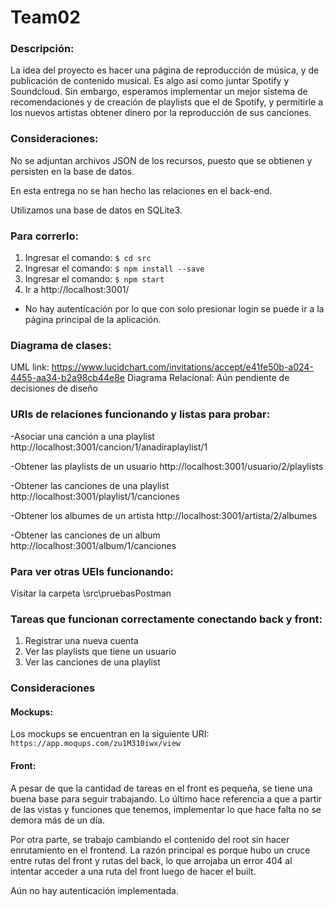 # Team02
### Descripción:
La idea del proyecto es hacer una página de reproducción de música, y de publicación de contenido musical. Es algo así como juntar Spotify y Soundcloud. Sin embargo, esperamos implementar un mejor sistema de recomendaciones y de creación de playlists que el de Spotify, y permitirle a los nuevos artistas obtener dinero por la reproducción de sus canciones.

### Consideraciones:

No se adjuntan archivos JSON de los recursos, puesto que se obtienen y persisten en la base de datos.

En esta entrega no se han hecho las relaciones en el back-end.

Utilizamos una base de datos en SQLite3.

### Para correrlo:

1. Ingresar el comando: `$ cd src`
2. Ingresar el comando: `$ npm install --save`
3. Ingresar el comando: `$ npm start`
4. Ir a http://localhost:3001/
* No hay autenticación por lo que con solo presionar login se puede ir a la página principal de la aplicación.

### Diagrama de clases:
UML link: https://www.lucidchart.com/invitations/accept/e41fe50b-a024-4455-aa34-b2a98cb44e8e
Diagrama Relacional: Aún pendiente de decisiones de diseño

### URIs de relaciones funcionando y listas para probar:

-Asociar una canción a una playlist
http://localhost:3001/cancion/1/anadiraplaylist/1

-Obtener las playlists de un usuario
http://localhost:3001/usuario/2/playlists

-Obtener las canciones de una playlist
http://localhost:3001/playlist/1/canciones

-Obtener los albumes de un artista
http://localhost:3001/artista/2/albumes

-Obtener las canciones de un album
http://localhost:3001/album/1/canciones

### Para ver otras UEIs funcionando:
Visitar la carpeta \src\pruebasPostman

### Tareas que funcionan correctamente conectando back y front:
1. Registrar una nueva cuenta
2. Ver las playlists que tiene un usuario
3. Ver las canciones de una playlist

### Consideraciones

#### Mockups:
Los mockups se encuentran en la siguiente URI: 
`https://app.moqups.com/zu1M310iwx/view`

#### Front:
A pesar de que la cantidad de tareas en el front es pequeña, se tiene una buena base para seguir trabajando. Lo último hace referencia a que a partir de las vistas y funciones que tenemos, implementar lo que hace falta no se demora más de un día.

Por otra parte, se trabajo cambiando el contenido del root sin hacer enrutamiento en el frontend. La razón principal es porque hubo un cruce entre rutas del front y rutas del back, lo que arrojaba un error 404 al intentar acceder a una ruta del front luego de hacer el built.

Aún no hay autenticación implementada.
